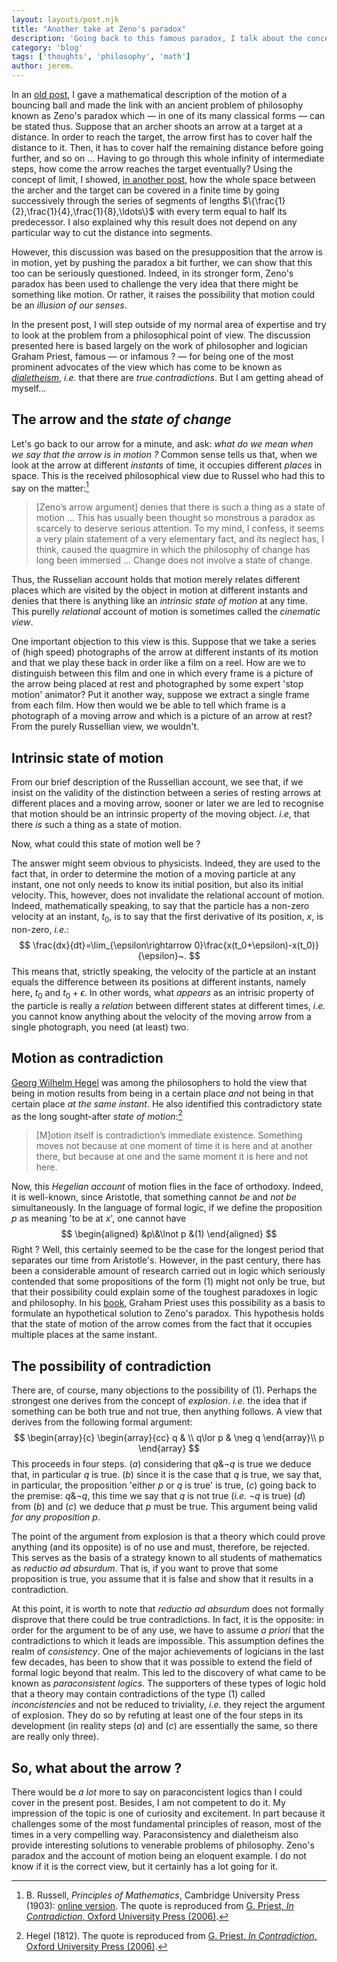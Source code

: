 ```yaml
---
layout: layouts/post.njk
title: "Another take at Zeno's paradox"
description: 'Going back to this famous paradox, I talk about the concepts of motion, contradiction and dialetheism'
category: 'blog'
tags: ['thoughts', 'philosophy', 'math']
author: jerem.
---
```


In an [old post](/blog/2017/toy-model-of-a-bouncing-ball-and-zeno's-paradox), I gave a mathematical description of the motion of a bouncing ball and made the link with an ancient problem of philosophy known as Zeno's paradox which — in one of its many classical forms — can be stated thus. Suppose that an archer shoots an arrow at a target at a distance. In order to reach the target, the arrow first has to cover half the distance to it. Then, it has to cover half the remaining distance before going further, and so on ... Having to go through this whole infinity of intermediate steps, how come the arrow reaches the target eventually? Using the concept of limit, I showed, [in another post](/blog/2019/the-mathematics-of-zeno's-paradox), how the whole space between the archer and the target can be covered in a finite time by going successively through the series of segments of lengths $\{\frac{1}{2},\frac{1}{4},\frac{1}{8},\ldots\}$ with every term equal to half its predecessor. I also explained why this result does not depend on any particular way to cut the distance into segments.

However, this discussion was based on the presupposition that the arrow is in motion, yet by pushing the paradox a bit further, we can show that this too can be seriously questioned. Indeed, in its stronger form, Zeno's paradox has been used to challenge the very idea that there might be something like motion. Or rather, it raises the possibility that motion could be an *illusion of our senses*.

In the present post, I will step outside of my normal area of expertise and try to look at the problem from a philosophical point of view. The discussion presented here is based largely on the work of philosopher and logician Graham Priest, famous — or infamous ? — for being one of the most prominent advocates of the view which has come to be known as [*dialetheism*](https://plato.stanford.edu/entries/dialetheism/), *i.e.* that there are *true contradictions*. But I am getting ahead of myself...

## The arrow and the *state of change*

Let's go back to our arrow for a minute, and ask: *what do we mean when we say that the arrow is in motion ?* Common sense tells us that, when we look at the arrow at different *instants* of time, it occupies different *places* in space. This is the received philosophical view due to Russel who had this to say on the matter:[^1]

> [Zeno’s arrow argument] denies that there is such a thing as a state of motion ... This has usually been thought so monstrous a paradox as scarcely to deserve serious attention. To my mind, I confess, it seems a very plain statement of a very elementary fact, and its neglect has, I think, caused the quagmire in which the philosophy of change has long been immersed ... Change does not involve a state of change.

Thus, the Russelian account holds that motion merely relates different places which are visited by the object in motion at different instants and denies that there is anything like an *intrinsic state of motion* at any time. This purelly *relational* account of motion is sometimes called the *cinematic view*. 

One important objection to this view is this. Suppose that we take a series of (high speed) photographs of the arrow at different instants of its motion and that we play these back in order like a film on a reel. How are we to distinguish between this film and one in which every frame is a picture of the arrow being placed at rest and photographed by some expert 'stop motion' animator? Put it another way, suppose we extract a single frame from each film. How then would we be able to tell which frame is a photograph of a moving arrow and which is a picture of an arrow at rest? From the purely Russellian view, we wouldn't.   

## Intrinsic state of motion

From our brief description of the Russellian account, we see that, if we insist on the validity of the distinction between a series of resting arrows at different places and a moving arrow, sooner or later we are led to recognise that motion should be an intrinsic property of the moving object. *i.e*, that there *is* such a thing as a state of motion. 

Now, what could this state of motion well be ? 

The answer might seem obvious to physicists. Indeed, they are used to the fact that, in order to determine the motion of a moving particle at any instant, one not only needs to know its initial position, but also its initial velocity. This, however, does not invalidate the relational account of motion. Indeed, mathematically speaking, to say that the particle has a non-zero velocity at an instant, $t_0$, is to say that the first derivative of its position, $x$, is non-zero, *i.e.*:
$$
	\frac{dx}{dt}=\lim_{\epsilon\rightarrow 0}\frac{x(t_0+\epsilon)-x(t_0)}{\epsilon}~.
$$
This means that, strictly speaking, the velocity of the particle at an instant equals the difference between its positions at different instants, namely here, $t_0$ and $t_0+\epsilon$. In other words, what *appears* as an intrisic property of the particle is really a *relation* between different states at different times, *i.e.* you cannot know anything about the velocity of the moving arrow from a single photograph, you need (at least) two.

## Motion as contradiction

[Georg Wilhelm Hegel](https://en.wikipedia.org/wiki/Georg_Wilhelm_Friedrich_Hegel) was among the philosophers to hold the view that being in motion results from being in a certain place *and* not being in that certain place *at the same instant*. He also identified this contradictory state as the long sought-after *state of motion*:[^2]

> [M]otion itself is contradiction’s immediate existence. Something moves not because at one moment of time it is here and at another there, but because at one and the same moment it is here and not here.

Now, this *Hegelian account* of motion flies in the face of orthodoxy. Indeed, it is well-known, since Aristotle, that something cannot *be* and *not be* simultaneously. In the language of formal logic, if we define the proposition $p$ as meaning 'to be at $x$', one cannot have 
$$
	\begin{aligned}
		&p\&\lnot p &(1)
	\end{aligned}
$$
Right ? Well, this certainly seemed to be the case for the longest period that separates our time from Aristotle's. However, in the past century, there has been a considerable amount of research carried out in logic which seriously contended that some propositions of the form $(1)$ might not only be true, but that their possibility could explain some of the toughest paradoxes in logic and philosophy. In his [book](https://global.oup.com/academic/product/in-contradiction-9780199263295?q=in%20contradiction&lang=en&cc=be), Graham Priest uses this possibility as a basis to formulate an hypothetical solution to Zeno's paradox. This hypothesis holds that the state of motion of the arrow comes from the fact that it occupies multiple places at the same instant.

## The possibility of contradiction

There are, of course, many objections to the possibility of (1). Perhaps the strongest one derives from the concept of *explosion*. *i.e.* the idea that if something can be both true and not true, then anything follows. A view that derives from the following formal argument:
$$
    \begin{array}{c}
        \begin{array}{cc}
            q & \\
            q\lor p & \neg q
        \end{array}\\
        p
    \end{array}
$$
This proceeds in four steps. $(a)$ considering that $q\&\lnot q$ is true we deduce that, in particular $q$ is true. $(b)$ since it is the case that $q$ is true, we say that, in particular, the proposition 'either $p$ or $q$ is true' is true, $(c)$ going back to the premise: $q\&\lnot q$, this time we say that $q$ is not true (*i.e.* $\lnot q$ is true) $(d)$ from $(b)$ and $(c)$ we deduce that $p$ must be true. This argument being valid *for any proposition* $p$.  

The point of the argument from explosion is that a theory which could prove anything (and its opposite) is of no use and must, therefore, be rejected. This serves as the basis of a strategy known to all students of mathematics as *reductio ad absurdum*. That is, if you want to prove that some proposition is true, you assume that it is false and show that it results in a contradiction.

At this point, it is worth to note that *reductio ad absurdum* does not formally disprove that there could be true contradictions. In fact, it is the opposite: in order for the argument to be of any use, we have to assume *a priori* that the contradictions to which it leads are impossible. This assumption defines the realm of *consistency*. One of the major achievements of logicians in the last few decades, has been to show that it was possible to extend the field of formal logic beyond that realm. This led to the discovery of what came to be known as *paraconsistent logics*. The supporters of these types of logic hold that a theory may contain contradictions of the type $(1)$ called *inconcistencies* and not be reduced to triviality, *i.e.* they reject the argument of explosion. They do so by refuting at least one of the four steps in its development (in reality steps $(a)$ and $(c)$ are essentially the same, so there are really only three). 

## So, what about the arrow ?

There would be *a lot* more to say on paraconcistent logics than I could cover in the present post. Besides, I am not competent to do it. My impression of the topic is one of curiosity and excitement. In part because it challenges some of the most fundamental principles of reason, most of the times in a very compelling way. Paraconsistency and dialetheism also provide interesting solutions to venerable problems of philosophy. Zeno's paradox and the account of motion being an eloquent example. I do not know if it is the correct view, but it certainly has a lot going for it.  

[^1]: B. Russell, *Principles of Mathematics*, Cambridge University Press (1903): [online version](https://people.umass.edu/klement/pom/pom.html). The quote is reproduced from [G. Priest, *In Contradiction*, Oxford University Press (2006)](https://global.oup.com/academic/product/in-contradiction-9780199263295?q=in%20contradiction&lang=en&cc=be).
[^2]: Hegel (1812). The quote is reproduced from [G. Priest, *In Contradiction*, Oxford University Press (2006)](https://global.oup.com/academic/product/in-contradiction-9780199263295?q=in%20contradiction&lang=en&cc=be).
